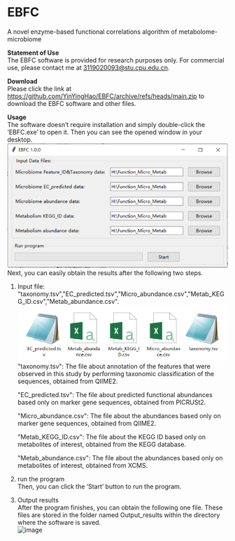 # EBFC
A novel enzyme-based functional correlations algorithm of metabolome-microbiome  
  
**Statement of Use**  
The EBFC software is provided for research purposes only. For commercial use, please contact me at 3119020093@stu.cpu.edu.cn.  
  
**Download**  
Please click the link at https://github.com/YinYingHao/EBFC/archive/refs/heads/main.zip to download the EBFC software and other files.  
  
**Usage**  
The software doesn’t require installation and simply double-click the ‘EBFC.exe’ to open it. Then you can see the opened window in your desktop.  
![image](https://github.com/YinYingHao/EBFC/blob/main/images/Figure1.PNG)  
Next, you can easily obtain the results after the following two steps.  
1. Input file: "taxonomy.tsv","EC_predicted.tsv","Micro_abundance.csv","Metab_KEGG_ID.csv","Metab_abundance.csv".
![image](https://github.com/YinYingHao/EBFC/blob/main/images/Figure2.PNG)  
    "taxonomy.tsv": The file about annotation of the features that were observed in this study by performing taxonomic classification of the sequences, obtained from QIIME2.
  
    "EC_predicted.tsv": The file about predicted functional abundances based only on marker gene sequences, obtained from PICRUSt2.
  
    "Micro_abundance.csv": The file about the abundances based only on marker gene sequences, obtained from QIIME2.  
  
    "Metab_KEGG_ID.csv": The file about the KEGG ID based only on metabolites of interest, obtained from the KEGG database.  
  
    "Metab_abundance.csv": The file about the abundances based only on metabolites of interest, obtained from XCMS.  
  
2. run the program  
Then, you can click the ‘Start’ button to run the program.

3. Output results  
After the program finishes, you can obtain the following one file. These files are stored in the folder named Output_results within the directory where the software is saved.  
![image](https://github.com/EightForest/EBFC/blob/main/images/Figure3.PNG)
